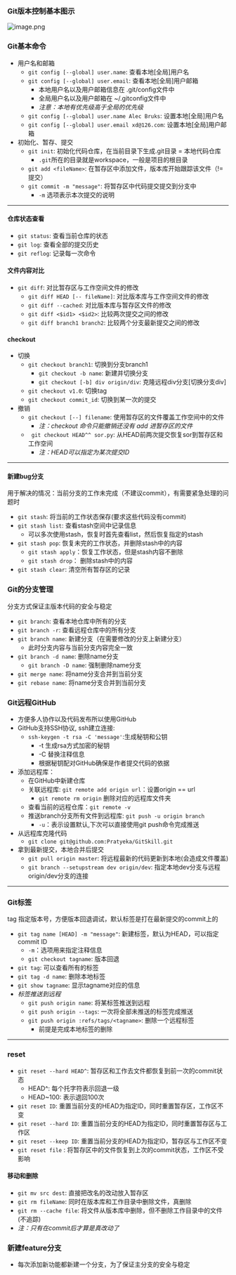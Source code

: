 ### Git版本控制基本图示
![image.png](https://upload-images.jianshu.io/upload_images/9112509-10b11ec72a0da989.png?imageMogr2/auto-orient/strip%7CimageView2/2/w/1240)

### Git基本命令
- 用户名和邮箱
    - `git config [--global] user.name`: 查看本地[全局]用户名
    - `git config [--global] user.email`: 查看本地[全局]用户邮箱
        - 本地用户名以及用户邮箱信息在 .git/config文件中
        - 全局用户名以及用户邮箱在 ~/.gitconfig文件中
        - *注意：本地有优先级高于全局的优先级*
    - `git config [--global] user.name Alec Bruks`: 设置本地[全局]用户名
    - `git config [--global] user.email xd@126.com`: 设置本地[全局]用户邮箱
- 初始化、暂存、提交
    - `git init`: 初始化代码仓库，在当前目录下生成.git目录 = 本地代码仓库
        - `.git`所在的目录就是workspace，一般是项目的根目录
    - `git add <fileName>`: 在暂存区中添加文件，版本库开始跟踪该文件（!=提交）
    - `git commit -m "message"`: 将暂存区中代码提交提交到分支中
        - `-m` 选项表示本次提交的说明

***
#### 仓库状态查看
- `git status`: 查看当前仓库的状态
- `git log`: 查看全部的提交历史
- `git reflog`: 记录每一次命令

#### 文件内容对比
- `git diff`: 对比暂存区与工作空间文件的修改
    - `git diff HEAD [-- fileName]`: 对比版本库与工作空间文件的修改
    - `git diff --cached`: 对比版本库与暂存区文件的修改
    - `git diff <$id1> <$id2>`: 比较两次提交之间的修改
    - `git diff branch1 branch2`: 比较两个分支最新提交之间的修改

#### checkout
- 切换
    - `git checkout branch1`: 切换到分支branch1
        - `git checkout -b name`: 新建并切换分支
        - `git checkout [-b] div origin/div`: 克隆远程div分支[切换分支div]
    - `git checkout v1.0`: 切换tag
    - `git checkout commit_id`: 切换到某一次的提交
- 撤销
    - `git checkout [--] filename`: 使用暂存区的文件覆盖工作空间中的文件
        - *注：checkout 命令只能撤销还没有 add 进暂存区的文件*
    - ` git checkout HEAD^^ sor.py`: 从HEAD前两次提交恢复sor到暂存区和工作空间
        - *注：HEAD可以指定为某次提交ID*

***
#### 新建bug分支
用于解决的情况：当前分支的工作未完成（不建议commit），有需要紧急处理的问题时
- `git stash`: 将当前的工作状态保存(要求这些代码没有commit)
- `git stash list`: 查看stash空间中记录信息
    - 可以多次使用stash，恢复时首先查看list，然后恢复指定的stash
- `git stash pop`: 恢复未完的工作状态，并删除stash中的内容
    - `git stash apply`：恢复工作状态，但是stash内容不删除
    - `git stash drop`： 删除stash中的内容
- `git stash clear`: 清空所有暂存区的记录

### Git的分支管理 ###
分支方式保证主版本代码的安全与稳定
- `git branch`: 查看本地仓库中所有的分支
- `git branch -r`: 查看远程仓库中的所有分支
- `git branch name`: 新建分支（在需要修改的分支上新建分支）
    - 此时分支内容与当前分支内容完全一致
- `git branch -d name`: 删除name分支
    - `git branch -D name`: 强制删除name分支
- `git merge name`: 将name分支合并到当前分支
- `git rebase name`: 将name分支合并到当前分支

### Git远程GitHub
- 方便多人协作以及代码发布所以使用GitHub
- GitHub支持SSH协议, ssh建立连接:
    - `ssh-keygen -t rsa -C 'message'`:生成秘钥和公钥 
        - -t 生成rsa方式加密的秘钥
        - -C 替换注释信息
        - 根据秘钥配对GitHub确保是作者提交代码的依据
- 添加远程库：
    - 在GitHub中新建仓库
    - 关联远程库: `git remote add origin url`：设置origin == url
        - `git remote rm origin` 删除对应的远程库文件夹
    - 查看当前的远程仓库：`git remote -v`
    - 推送branch分支所有文件到远程库: `git push -u origin branch`
        - `-u`：表示设置默认,下次可以直接使用git push命令完成推送
- 从远程库克隆代码
    - `git clone git@github.com:Pratyeka/GitSkill.git`
- 拿到最新提交，本地合并后提交
    - `git pull origin master`: 将远程最新的代码更新到本地(会造成文件覆盖)
    - `git branch --setupstream dev origin/dev`: 指定本地dev分支与远程origin/dev分支的连接

***
### Git标签
tag 指定版本号，方便版本回退调试，默认标签是打在最新提交的commit上的
- `git tag name [HEAD] -m "message"`: 新建标签，默认为HEAD，可以指定commit ID
    - `-m`：选项用来指定注释信息
    - `git checkout tagname`: 版本回退
- `git tag`: 可以查看所有的标签
- `git tag -d name`: 删除本地标签
- `git show tagname`: 显示tagname对应的信息
- *标签推送到远程*
    - `git push origin name`: 将某标签推送到远程
    - `git push origin --tags`: 一次将全部未推送的标签完成推送
    - `git push origin :refs/tags/<tagname>`: 删除一个远程标签
        - 前提是完成本地标签的删除

***
### reset
- `git reset --hard HEAD^`: 暂存区和工作去文件都恢复到前一次的commit状态
    - HEAD^: 每个托字符表示回退一级
    - HEAD~100: 表示退回100次
- `git reset ID`: 重置当前分支的HEAD为指定ID，同时重置暂存区，工作区不变
- `git reset --hard ID`: 重置当前分支的HEAD为指定ID，同时重置暂存区与工作区
- `git reset --keep ID`: 重置当前分支的HEAD为指定ID，暂存区与工作区不变
- `git reset file` : 将暂存区中的文件恢复到上次的commit状态，工作区不受影响

#### 移动和删除
- `git mv src dest`: 直接把改名的改动放入暂存区
- `git rm fileName`: 同时在版本库和工作目录中删除文件，真删除
- `git rm --cache file`: 将文件从版本库中删除，但不删除工作目录中的文件(不追踪)
- *注：只有在commit后才算是真改动了*

### 新建feature分支 ###
- 每次添加新功能都新建一个分支，为了保证主分支的安全与稳定
